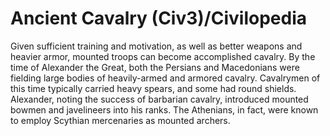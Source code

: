 # Ancient Cavalry (Civ3)/Civilopedia

Given sufficient training and motivation, as well as better weapons and heavier armor, mounted troops can become accomplished cavalry. By the time of Alexander the Great, both the Persians and Macedonians were fielding large bodies of heavily-armed and armored cavalry. Cavalrymen of this time typically carried heavy spears, and some had round shields. Alexander, noting the success of barbarian cavalry, introduced mounted bowmen and javelineers into his ranks. The Athenians, in fact, were known to employ Scythian mercenaries as mounted archers.